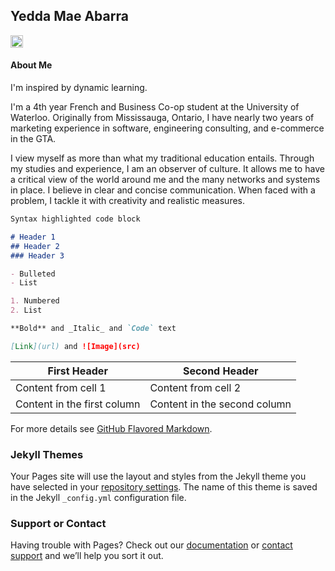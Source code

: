 ## Yedda Mae Abarra
 [<img src="https://cdn.freebiesupply.com/logos/large/2x/linkedin-icon-logo-png-transparent.png" alt="drawing" width="20"/>](https://www.linkedin.com/in/yeddamaeabarra/)



#### About Me

I'm inspired by dynamic learning. 

I'm a 4th year French and Business Co-op student at the University of Waterloo. Originally from Mississauga, Ontario, I have nearly two years of marketing experience in software, engineering consulting, and e-commerce in the GTA.


I view myself as more than what my traditional education entails. Through my studies and experience, I am an observer of culture. It allows me to have a critical view of the world around me and the many networks and systems in place. I believe in clear and concise communication. When faced with a problem, I tackle it with creativity and realistic measures. 

```markdown
Syntax highlighted code block

# Header 1
## Header 2
### Header 3

- Bulleted
- List

1. Numbered
2. List

**Bold** and _Italic_ and `Code` text

[Link](url) and ![Image](src)
```

First Header | Second Header
------------ | -------------
Content from cell 1 | Content from cell 2
Content in the first column | Content in the second column


For more details see [GitHub Flavored Markdown](https://guides.github.com/features/mastering-markdown/).

### Jekyll Themes

Your Pages site will use the layout and styles from the Jekyll theme you have selected in your [repository settings](https://github.com/maebun/yeddamae/settings). The name of this theme is saved in the Jekyll `_config.yml` configuration file.

### Support or Contact

Having trouble with Pages? Check out our [documentation](https://help.github.com/categories/github-pages-basics/) or [contact support](https://github.com/contact) and we’ll help you sort it out.
